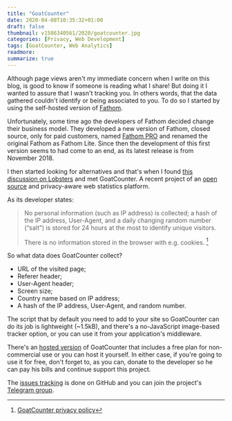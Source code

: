 ```yaml
---
title: "GoatCounter"
date: 2020-04-08T10:35:32+01:00
draft: false
thumbnail: v1586340561/2020/goatcounter.jpg
categories: [Privacy, Web Development]
tags: [GoatCounter, Web Analytics]
readmore: 
summarize: true
---
```


Although page views aren't my immediate concern when I write on this blog, is good to know if someone is reading what I share! But doing it I wanted to assure that I wasn't tracking you. In others words, that the data gathered couldn't identify or being associated to you. To do so I started by using the self-hosted version of [Fathom](https://github.com/usefathom/fathom/).

Unfortunately, some time ago the developers of Fathom decided change their business model. They developed a new version of Fathom, closed source, only for paid customers, named [Fathom PRO](https://usefathom.com/) and renamed the original Fathom as Fathom Lite. Since then the development of this first version seems to had come to an end, as its latest release is from November 2018.

I then started looking for alternatives and that's when I found [this discussion on Lobsters](https://lobste.rs/s/gzkue1/what_is_your_preferred_web_traffic/) and met GoatCounter. A recent project of an [open source](https://github.com/zgoat/goatcounter/) and privacy-aware web statistics platform.

<!--more-->

As its developer states:

> No personal information (such as IP address) is collected; a hash of the IP address, User-Agent, and a daily changing random number (“salt”) is stored for 24 hours at the most to identify unique visitors.
>
>There is no information stored in the browser with e.g. cookies. [^1]

So what data does GoatCounter collect?

- URL of the visited page;
- Referer header;
- User-Agent header;
- Screen size;
- Country name based on IP address;
- A hash of the IP address, User-Agent, and random number.
  
The script that by default you need to add to your site so GoatCounter can do its job is lightweight (~1.5kB), and there's a no-JavaScript image-based tracker option, or you can use it from your application's middleware.

There's an [hosted version](https://goatcounter.com/) of GoatCounter that includes a free plan for non-commercial use or you can host it yourself. In either case, if you're going to use it for free, don't forget to, as you can, donate to the developer so he can pay his bills and continue support this project.

The [issues tracking](https://github.com/zgoat/goatcounter/issues/) is done on GitHub and you can join the project's [Telegram group](https://t.me/goatcounter).

[^1]: [GoatCounter privacy policy](https://www.goatcounter.com/privacy/)
